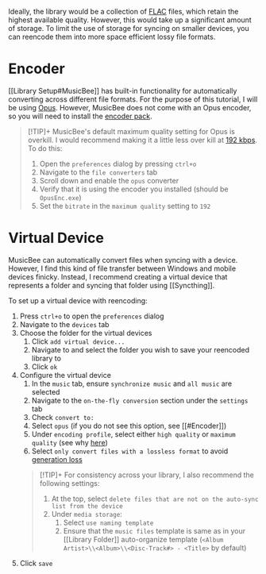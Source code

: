 Ideally, the library would be a collection of [FLAC](https://en.wikipedia.org/wiki/FLAC) files, which retain the highest available quality. However, this would take up a significant amount of storage. To limit the use of storage for syncing on smaller devices, you can reencode them into more space efficient lossy file formats.

# Encoder

[[Library Setup#MusicBee]] has built-in functionality for automatically converting across different file formats. For the purpose of this tutorial, I will be using [Opus](https://en.wikipedia.org/wiki/Opus_(audio_format)). However, MusicBee does not come with an Opus encoder, so you will need to install the [encoder pack](https://getmusicbee.com/addons/plugins/364/encoder-pack/).

> [!TIP]+
> MusicBee's default maximum quality setting for Opus is overkill. I would recommend making it a little less over kill at [192 kbps](https://wiki.hydrogenaudio.org/index.php?title=Opus#Bitrate_performance). To do this:
>
> 1. Open the `preferences` dialog by pressing `ctrl+o`
> 2. Navigate to the `file converters` tab
> 3. Scroll down and enable the `opus` converter
> 4. Verify that it is using the encoder you installed (should be `OpusEnc.exe`)
> 5. Set the `bitrate` in the `maximum quality` setting to `192`

# Virtual Device

MusicBee can automatically convert files when syncing with a device. However, I find this kind of file transfer between Windows and mobile devices finicky. Instead, I recommend creating a virtual device that represents a folder and syncing that folder using [[Syncthing]].

To set up a virtual device with reencoding:

1. Press `ctrl+o` to open the `preferences` dialog
2. Navigate to the `devices` tab
3. Choose the folder for the virtual devices
    1. Click `add virtual device...`
    2. Navigate to and select the folder you wish to save your reencoded library to
    3. Click `ok`
4. Configure the virtual device
    1. In the `music` tab, ensure `synchronize music` and `all music` are selected
    2. Navigate to the `on-the-fly conversion` section under the `settings` tab
    3. Check `convert to:`
    4. Select `opus` (if you do not see this option, see [[#Encoder]])
    5. Under `encoding profile`, select either `high quality` or `maximum quality` (see why [here](https://wiki.hydrogenaudio.org/index.php?title=Opus#Bitrate_performance))
    6. Select `only convert files with a lossless format` to avoid [generation loss](https://en.wikipedia.org/wiki/Generation_loss)
    > [!TIP]+ For consistency across your library, I also recommend the following settings:
    >
    > 1. At the top, select `delete files that are not on the auto-sync list from the device`
    > 2. Under `media storage`:
    >     1. Select `use naming template`
    >     2. Ensure that the `music files` template is same as in your [[Library Folder]] auto-organize template (`<Album Artist>\\<Album>\\<Disc-Track#> - <Title>` by default)
5. Click `save`

